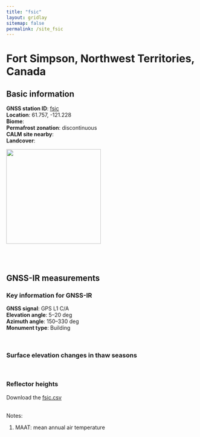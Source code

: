 ```yaml
---
title: "fsic"
layout: gridlay
sitemap: false
permalink: /site_fsic
---
```


# Fort Simpson, Northwest Territories, Canada

## Basic information

<div markdown="0" id="information" class="col-sm-12">
    <!--
    <div markdown="0" id="geolocation" class="col-sm-6">
        <iframe width="350px" height="350px" frameborder="0" src="{{ site.url }}{{ site.baseurl }}/maps/fsic.html"></iframe>  
    </div>
    -->
    <p>
        <b>GNSS station ID</b>:         <a href="http://chain.physics.unb.ca/chain/">fsic</a><br/>            
        <b>Location</b>:                61.757, -121.228<br/>
        <b>Biome</b>:                   <br/>
        <b>Permafrost zonation</b>:     discontinuous<br/>
        <b>CALM site nearby</b>:        <br/>
        <b>Landcover</b>:               
    </p>
    <p>
        <img src="{{ site.url }}{{ site.baseurl }}/photos/fsic.jpg" height="250px" border="0">
    </p>
    <br/>
    <br/>
</div>

## GNSS-IR measurements

<div markdown="0" id="parameter" class="col-sm-12">
    <h3>Key information for GNSS-IR</h3>
    <p>
    <b>GNSS signal</b>:            GPS L1 C/A <br/>
    <b>Elevation angle</b>:        5–20 deg <br/>
    <b>Azimuth angle</b>:          150–330 deg <br/>
    <b>Monument type</b>:          Building
    </p>
    <br/>
    <h3>Surface elevation changes in thaw seasons</h3>
    <!--
    <iframe width="900" height="800" frameborder="0" scrolling="no" src="{{ site.url }}{{ site.baseurl }}/gnssir/fsic_plot.html"></iframe>
    -->
    <br/>
    <h3>Reflector heights</h3>
    Download the <a href="{{ site.url }}{{ site.baseurl }}/gnssir/fsic.csv">fsic.csv</a>
    <br/>
    <br/>
</div>

Notes:
1. MAAT: mean annual air temperature



